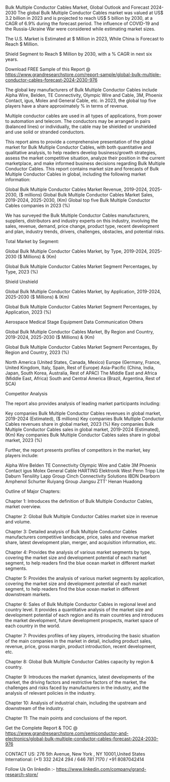 Bulk Multiple Conductor Cables Market, Global Outlook and Forecast 2024-2030
The global Bulk Multiple Conductor Cables market was valued at US$ 3.2 billion in 2023 and is projected to reach US$ 5 billion by 2030, at a CAGR of 6.9% during the forecast period. The influence of COVID-19 and the Russia-Ukraine War were considered while estimating market sizes.

The U.S. Market is Estimated at $ Million in 2023, While China is Forecast to Reach $ Million.

Shield Segment to Reach $ Million by 2030, with a % CAGR in next six years.

Download FREE Sample of this Report @ https://www.grandresearchstore.com/report-sample/global-bulk-multiple-conductor-cables-forecast-2024-2030-976

The global key manufacturers of Bulk Multiple Conductor Cables include Alpha Wire, Belden, TE Connectivity, Olympic Wire and Cable, 3M, Phoenix Contact, igus, Molex and General Cable, etc. in 2023, the global top five players have a share approximately % in terms of revenue.

Multiple conductor cables are used in all types of applications, from power to automation and telecom. The conductors may be arranged in pairs (balanced lines) or individually, the cable may be shielded or unshielded and use solid or stranded conductors.

This report aims to provide a comprehensive presentation of the global market for Bulk Multiple Conductor Cables, with both quantitative and qualitative analysis, to help readers develop business/growth strategies, assess the market competitive situation, analyze their position in the current marketplace, and make informed business decisions regarding Bulk Multiple Conductor Cables. This report contains market size and forecasts of Bulk Multiple Conductor Cables in global, including the following market information:

Global Bulk Multiple Conductor Cables Market Revenue, 2019-2024, 2025-2030, ($ millions)
Global Bulk Multiple Conductor Cables Market Sales, 2019-2024, 2025-2030, (Km)
Global top five Bulk Multiple Conductor Cables companies in 2023 (%)

We has surveyed the Bulk Multiple Conductor Cables manufacturers, suppliers, distributors and industry experts on this industry, involving the sales, revenue, demand, price change, product type, recent development and plan, industry trends, drivers, challenges, obstacles, and potential risks.

Total Market by Segment:

Global Bulk Multiple Conductor Cables Market, by Type, 2019-2024, 2025-2030 ($ Millions) & (Km)

Global Bulk Multiple Conductor Cables Market Segment Percentages, by Type, 2023 (%)

Shield
Unshield

Global Bulk Multiple Conductor Cables Market, by Application, 2019-2024, 2025-2030 ($ Millions) & (Km)

Global Bulk Multiple Conductor Cables Market Segment Percentages, by Application, 2023 (%)

Aerospace
Medical
Stage Equipment
Data Communication
Others

Global Bulk Multiple Conductor Cables Market, By Region and Country, 2019-2024, 2025-2030 ($ Millions) & (Km)

Global Bulk Multiple Conductor Cables Market Segment Percentages, By Region and Country, 2023 (%)

North America (United States, Canada, Mexico)
Europe (Germany, France, United Kingdom, Italy, Spain, Rest of Europe)
Asia-Pacific (China, India, Japan, South Korea, Australia, Rest of APAC)
The Middle East and Africa (Middle East, Africa)
South and Central America (Brazil, Argentina, Rest of SCA)

Competitor Analysis

The report also provides analysis of leading market participants including:

Key companies Bulk Multiple Conductor Cables revenues in global market, 2019-2024 (Estimated), ($ millions)
Key companies Bulk Multiple Conductor Cables revenues share in global market, 2023 (%)
Key companies Bulk Multiple Conductor Cables sales in global market, 2019-2024 (Estimated), (Km)
Key companies Bulk Multiple Conductor Cables sales share in global market, 2023 (%)

Further, the report presents profiles of competitors in the market, key players include:

Alpha Wire
Belden
TE Connectivity
Olympic Wire and Cable
3M
Phoenix Contact
igus
Molex
General Cable
HARTING Elektronik
West Penn
Tripp Lite
Daburn
Tensility
Lapp Group
Cinch Connectivity Solutions
IBDN
Dearborn
Amphenol
Schurter
Ruiyang Group
Jiangsu ZTT'
Henan Huadong

Outline of Major Chapters:

Chapter 1: Introduces the definition of Bulk Multiple Conductor Cables, market overview.

Chapter 2: Global Bulk Multiple Conductor Cables market size in revenue and volume.

Chapter 3: Detailed analysis of Bulk Multiple Conductor Cables manufacturers competitive landscape, price, sales and revenue market share, latest development plan, merger, and acquisition information, etc.

Chapter 4: Provides the analysis of various market segments by type, covering the market size and development potential of each market segment, to help readers find the blue ocean market in different market segments.

Chapter 5: Provides the analysis of various market segments by application, covering the market size and development potential of each market segment, to help readers find the blue ocean market in different downstream markets.

Chapter 6: Sales of Bulk Multiple Conductor Cables in regional level and country level. It provides a quantitative analysis of the market size and development potential of each region and its main countries and introduces the market development, future development prospects, market space of each country in the world.

Chapter 7: Provides profiles of key players, introducing the basic situation of the main companies in the market in detail, including product sales, revenue, price, gross margin, product introduction, recent development, etc.

Chapter 8: Global Bulk Multiple Conductor Cables capacity by region & country.

Chapter 9: Introduces the market dynamics, latest developments of the market, the driving factors and restrictive factors of the market, the challenges and risks faced by manufacturers in the industry, and the analysis of relevant policies in the industry.

Chapter 10: Analysis of industrial chain, including the upstream and downstream of the industry.

Chapter 11: The main points and conclusions of the report.

Get the Complete Report & TOC @ https://www.grandresearchstore.com/semiconductor-and-electronics/global-bulk-multiple-conductor-cables-forecast-2024-2030-976

CONTACT US:
276 5th Avenue, New York , NY 10001,United States
International: (+1) 332 2424 294 / 646 781 7170 / +91 8087042414

Follow Us On linkedin :- https://www.linkedin.com/company/grand-research-store/
